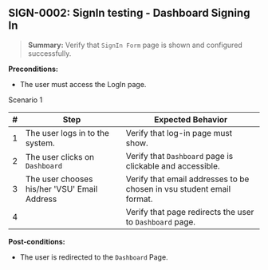 ## **SIGN-0002:** SignIn testing - Dashboard Signing In

> **Summary:** Verify that `SignIn Form` page is shown and configured successfully.  <br>

**Preconditions:** 
- The user must access the LogIn page.

Scenario 1 

 | \# | Step | Expected Behavior | 
 |----|------|-------------------| 
 |  1 |The user logs in to the system.      | Verify that log-in page must show. |   
 |  2 |The user clicks on `Dashboard`     | Verify that `Dashboard` page is clickable and accessible. |  
 |  3 |The user chooses his/her 'VSU' Email Address       | Verify that email addresses to be chosen in vsu student email format.   |  
 |  4 |      | Verify that page redirects the user to `Dashboard` page. |   

**Post-conditions:**  
- The user is redirected to the `Dashboard` Page.